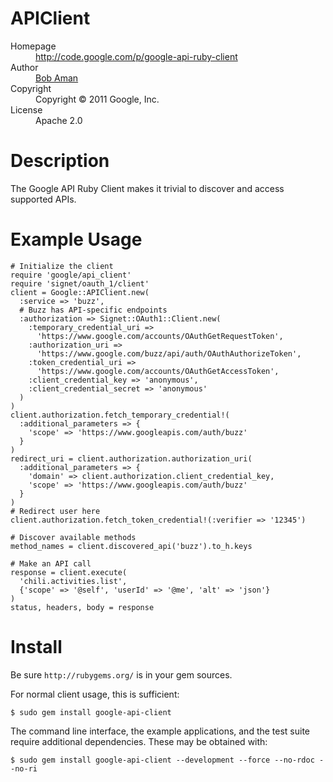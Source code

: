 # APIClient

<dl>
  <dt>Homepage</dt><dd><a href="http://code.google.com/p/google-api-ruby-client">http://code.google.com/p/google-api-ruby-client</a></dd>
  <dt>Author</dt><dd><a href="mailto:bobaman@google.com">Bob Aman</a></dd>
  <dt>Copyright</dt><dd>Copyright © 2011 Google, Inc.</dd>
  <dt>License</dt><dd>Apache 2.0</dd>
</dl>

# Description

The Google API Ruby Client makes it trivial to discover and access supported
APIs.

# Example Usage

    # Initialize the client
    require 'google/api_client'
    require 'signet/oauth_1/client'
    client = Google::APIClient.new(
      :service => 'buzz',
      # Buzz has API-specific endpoints
      :authorization => Signet::OAuth1::Client.new(
        :temporary_credential_uri =>
          'https://www.google.com/accounts/OAuthGetRequestToken',
        :authorization_uri =>
          'https://www.google.com/buzz/api/auth/OAuthAuthorizeToken',
        :token_credential_uri =>
          'https://www.google.com/accounts/OAuthGetAccessToken',
        :client_credential_key => 'anonymous',
        :client_credential_secret => 'anonymous'
      )
    )
    client.authorization.fetch_temporary_credential!(
      :additional_parameters => {
        'scope' => 'https://www.googleapis.com/auth/buzz'
      }
    )
    redirect_uri = client.authorization.authorization_uri(
      :additional_parameters => {
        'domain' => client.authorization.client_credential_key,
        'scope' => 'https://www.googleapis.com/auth/buzz'
      }
    )
    # Redirect user here
    client.authorization.fetch_token_credential!(:verifier => '12345')
    
    # Discover available methods
    method_names = client.discovered_api('buzz').to_h.keys
    
    # Make an API call
    response = client.execute(
      'chili.activities.list',
      {'scope' => '@self', 'userId' => '@me', 'alt' => 'json'}
    )
    status, headers, body = response

# Install

Be sure `http://rubygems.org/` is in your gem sources.

For normal client usage, this is sufficient:

    $ sudo gem install google-api-client

The command line interface, the example applications, and the test suite
require additional dependencies. These may be obtained with:

    $ sudo gem install google-api-client --development --force --no-rdoc --no-ri
